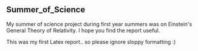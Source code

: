 ## Summer_of_Science
My summer of science project during first year summers was on Einstein's General Theory of Relativity. I hope you find the report useful.

This was my first Latex report.. so please ignore sloppy formatting :)
